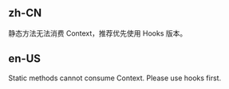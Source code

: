 ## zh-CN

静态方法无法消费 Context，推荐优先使用 Hooks 版本。

## en-US

Static methods cannot consume Context. Please use hooks first.
